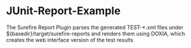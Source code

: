 # JUnit-Report-Example
The Surefire Report Plugin parses the generated TEST-*.xml files under ${basedir}/target/surefire-reports and renders them using DOXIA, which creates the web interface version of the test results
